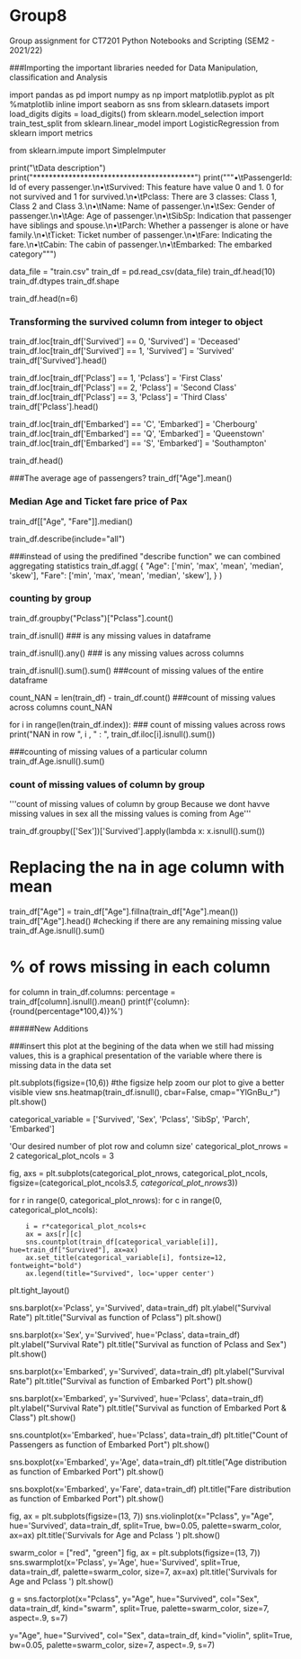# Group8
Group assignment for CT7201 Python Notebooks and Scripting (SEM2 - 2021/22)

###Importing the important libraries needed for Data Manipulation, classification and Analysis

import pandas as pd
import numpy as np
import matplotlib.pyplot as plt
%matplotlib inline
import seaborn as sns
from sklearn.datasets import load_digits
digits = load_digits()
from sklearn.model_selection import train_test_split
from sklearn.linear_model import LogisticRegression
from sklearn import metrics


from sklearn.impute import SimpleImputer



print("\tData description")
print("*****************************************")
print("""•\tPassengerId: Id of every passenger.\n•\tSurvived: This feature have value 0 and 1. 0 for not survived and 1 for survived.\n•\tPclass: There are 3 classes: Class 1, Class 2 and Class 3.\n•\tName: Name of passenger.\n•\tSex: Gender of passenger.\n•\tAge: Age of passenger.\n•\tSibSp: Indication that passenger have siblings and spouse.\n•\tParch: Whether a passenger is alone or have family.\n•\tTicket: Ticket number of passenger.\n•\tFare: Indicating the fare.\n•\tCabin: The cabin of passenger.\n•\tEmbarked: The embarked category""")


data_file = "train.csv"
train_df = pd.read_csv(data_file)
train_df.head(10)
train_df.dtypes
train_df.shape



train_df.head(n=6)



### Transforming the survived column from integer to object

train_df.loc[train_df['Survived'] == 0, 'Survived'] = 'Deceased'
train_df.loc[train_df['Survived'] == 1, 'Survived'] = 'Survived'
train_df['Survived'].head()


train_df.loc[train_df['Pclass'] == 1, 'Pclass'] = 'First Class'
train_df.loc[train_df['Pclass'] == 2, 'Pclass'] = 'Second Class'
train_df.loc[train_df['Pclass'] == 3, 'Pclass'] = 'Third Class'
train_df['Pclass'].head()


train_df.loc[train_df['Embarked'] == 'C', 'Embarked'] = 'Cherbourg'
train_df.loc[train_df['Embarked'] == 'Q', 'Embarked'] = 'Queenstown'
train_df.loc[train_df['Embarked'] == 'S', 'Embarked'] = 'Southampton'


train_df.head()



###The average age of passengers?
train_df["Age"].mean()


### Median Age and Ticket fare price of Pax
train_df[["Age", "Fare"]].median()


train_df.describe(include="all")


###instead of using the predifined "describe function" we can combined aggregating statistics
train_df.agg(
{
    "Age": ['min', 'max', 'mean', 'median', 'skew'],
    "Fare": ['min', 'max', 'mean', 'median', 'skew'],
}
)


### counting by group
train_df.groupby("Pclass")["Pclass"].count()





train_df.isnull()  ### is any missing values in dataframe


train_df.isnull().any()  ### is any missing values across columns



train_df.isnull().sum().sum()   ###count of missing values of the entire dataframe


count_NAN = len(train_df) - train_df.count() ###count of missing values across columns
count_NAN

for i in range(len(train_df.index)):  ### count of missing values across rows
    print("NAN in row ", i , " : ", train_df.iloc[i].isnull().sum())


###counting of missing values of a particular column
train_df.Age.isnull().sum()


### count of missing values of column by group
'''count of missing values of column by group
 Because we dont havve missing values in sex all the missing values is coming from Age'''
 
train_df.groupby(['Sex'])['Survived'].apply(lambda x: x.isnull().sum())

# Replacing the na in age column with mean
train_df["Age"] = train_df["Age"].fillna(train_df["Age"].mean())
train_df["Age"].head()
#checking if there are any remaining missing value
train_df.Age.isnull().sum()


# % of rows missing in each column

for column in train_df.columns:
    percentage = train_df[column].isnull().mean()
    print(f'{column}: {round(percentage*100,4)}%')

#####New Additions 

###insert this plot at the begining of the data when we still had missing values, this is a graphical presentation of the variable where there is missing data in the data set

plt.subplots(figsize=(10,6)) #the figsize help zoom our plot to give a better visible view
sns.heatmap(train_df.isnull(), cbar=False, cmap="YlGnBu_r")
plt.show()




categorical_variable = ['Survived', 'Sex', 'Pclass', 'SibSp', 'Parch', 'Embarked']

'Our desired number of plot row and column size'
categorical_plot_nrows = 2
categorical_plot_ncols = 3

fig, axs = plt.subplots(categorical_plot_nrows, categorical_plot_ncols, figsize=(categorical_plot_ncols*3.5, categorical_plot_nrows*3))

for r in range(0, categorical_plot_nrows):
    for c in range(0, categorical_plot_ncols):
        
        i = r*categorical_plot_ncols+c
        ax = axs[r][c]
        sns.countplot(train_df[categorical_variable[i]], hue=train_df["Survived"], ax=ax)
        ax.set_title(categorical_variable[i], fontsize=12, fontweight="bold")
        ax.legend(title="Survived", loc='upper center')

plt.tight_layout()




sns.barplot(x='Pclass', y='Survived', data=train_df)
plt.ylabel("Survival Rate")
plt.title("Survival as function of Pclass")
plt.show()



sns.barplot(x='Sex', y='Survived', hue='Pclass', data=train_df)
plt.ylabel("Survival Rate")
plt.title("Survival as function of Pclass and Sex")
plt.show()



sns.barplot(x='Embarked', y='Survived', data=train_df)
plt.ylabel("Survival Rate")
plt.title("Survival as function of Embarked Port")
plt.show()


sns.barplot(x='Embarked', y='Survived', hue='Pclass', data=train_df)
plt.ylabel("Survival Rate")
plt.title("Survival as function of Embarked Port & Class")
plt.show()


sns.countplot(x='Embarked', hue='Pclass', data=train_df)
plt.title("Count of Passengers as function of Embarked Port")
plt.show()


sns.boxplot(x='Embarked', y='Age', data=train_df)
plt.title("Age distribution as function of Embarked Port")
plt.show()


sns.boxplot(x='Embarked', y='Fare', data=train_df)
plt.title("Fare distribution as function of Embarked Port")
plt.show()


fig, ax = plt.subplots(figsize=(13, 7))
sns.violinplot(x="Pclass", y="Age", hue='Survived', data=train_df,
               split=True, bw=0.05, palette=swarm_color, ax=ax)
plt.title('Survivals for Age and Pclass ')
plt.show()



swarm_color = ["red", "green"]
fig, ax = plt.subplots(figsize=(13, 7))
sns.swarmplot(x='Pclass', y='Age', hue='Survived', split=True,
              data=train_df, palette=swarm_color, size=7, ax=ax)
plt.title('Survivals for Age and Pclass ')
plt.show()




g = sns.factorplot(x="Pclass", y="Age", hue="Survived", col="Sex", data=train_df,
                   kind="swarm", split=True, palette=swarm_color, size=7, aspect=.9, s=7)




y="Age", hue="Survived", col="Sex", data=train_df, kind="violin", split=True, bw=0.05, palette=swarm_color, size=7, aspect=.9, s=7)



